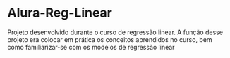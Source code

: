 # Alura-Reg-Linear
Projeto desenvolvido durante o curso de regressão linear. A função desse projeto era colocar em prática os conceitos aprendidos no curso, bem como familiarizar-se com os modelos de regressão linear
